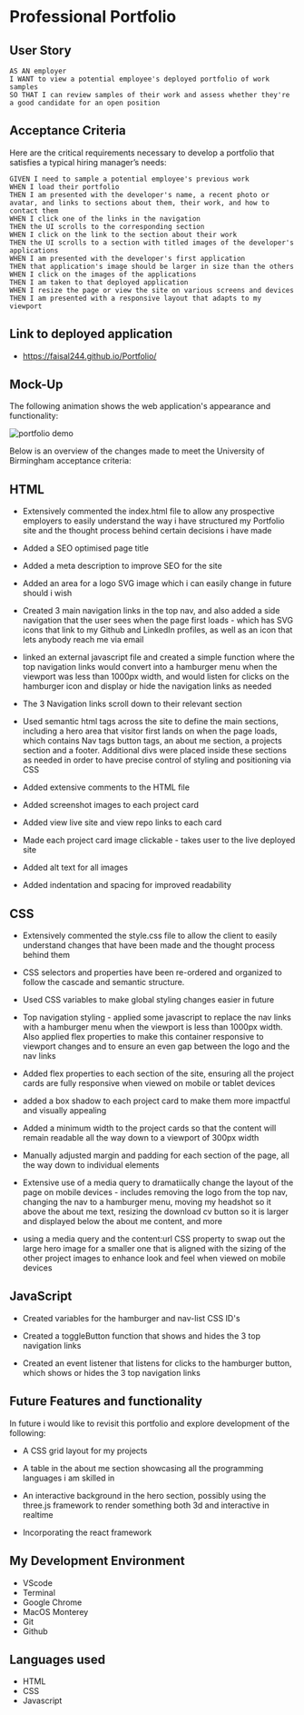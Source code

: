 # Professional Portfolio


## User Story

```
AS AN employer
I WANT to view a potential employee's deployed portfolio of work samples
SO THAT I can review samples of their work and assess whether they're a good candidate for an open position
```


## Acceptance Criteria

Here are the critical requirements necessary to develop a portfolio that satisfies a typical hiring manager’s needs:

```
GIVEN I need to sample a potential employee's previous work
WHEN I load their portfolio
THEN I am presented with the developer's name, a recent photo or avatar, and links to sections about them, their work, and how to contact them
WHEN I click one of the links in the navigation
THEN the UI scrolls to the corresponding section
WHEN I click on the link to the section about their work
THEN the UI scrolls to a section with titled images of the developer's applications
WHEN I am presented with the developer's first application
THEN that application's image should be larger in size than the others
WHEN I click on the images of the applications
THEN I am taken to that deployed application
WHEN I resize the page or view the site on various screens and devices
THEN I am presented with a responsive layout that adapts to my viewport
```
## Link to deployed application

* https://faisal244.github.io/Portfolio/



## Mock-Up

The following animation shows the web application's appearance and functionality:

![portfolio demo](./assets/images/website-mockup.gif)


Below is an overview of the changes made to meet the University of Birmingham acceptance criteria:

## HTML

* Extensively commented the index.html file to allow any prospective employers to easily understand the way i have structured my Portfolio site and the thought process behind certain decisions i have made

* Added a SEO optimised page title

* Added a meta description to improve SEO for the site

* Added an area for a logo SVG image which i can easily change in future should i wish

* Created 3 main navigation links in the top nav, and also added a side navigation that the user sees when the page first loads - which has SVG icons that link to my Github and LinkedIn profiles, as well as an icon that lets anybody reach me via email

* linked an external javascript file and created a simple function where the top navigation links would convert into a hamburger menu when the viewport was less than 1000px width, and would listen for clicks on the hamburger icon and display or hide the navigation links as needed

* The 3 Navigation links scroll down to their relevant section

* Used semantic html tags across the site to define the main sections, including a hero area that  visitor first lands on when the page loads, which contains Nav tags button tags, an about me section, a projects section and a footer. Additional divs were placed inside these sections as needed in order to have precise control of styling and positioning via CSS

* Added extensive comments to the HTML file

* Added screenshot images to each project card

* Added view live site and view repo links to each card

* Made each project card image clickable - takes user to the live deployed site

* Added alt text for all images

* Added indentation and spacing for improved readability






## CSS

* Extensively commented the style.css file to allow the client to easily understand changes that have been made and the thought process behind them

* CSS selectors and properties have been re-ordered and organized to follow the cascade and semantic structure.

* Used CSS variables to make global styling changes easier in future

* Top navigation styling - applied some javascript to replace the nav links with a hamburger menu when the viewport is less than 1000px width. Also applied flex properties to make this container responsive to viewport changes and to ensure an even gap between the logo and the nav links 


* Added flex properties to each section of the site, ensuring all the project cards are fully responsive when viewed on mobile or tablet devices

* added a box shadow to each project card to make them more impactful and visually appealing

*  Added a minimum width to the project cards so that the content will remain readable all the way down to a viewport of 300px width

* Manually adjusted margin and padding for each section of the page, all the way down to individual elements

* Extensive use of a media query to dramatiically change the layout of the page on mobile devices - includes removing the logo from the top nav, changing the nav to a hamburger menu, moving my headshot so it above the about me text, resizing the download cv button so it is larger and displayed below the about me content, and more

* using a media query and the content:url CSS property to swap out the large hero image for a smaller one that is aligned with the sizing of the other project images to enhance look and feel when viewed on mobile devices

## JavaScript

* Created variables for the hamburger and nav-list CSS ID's

* Created a toggleButton function that shows and hides the 3 top navigation links

* Created an event listener that listens for clicks to the hamburger button, which shows or hides the 3 top navigation links


## Future Features and functionality

In future i would like to revisit this portfolio and explore development of the following:

* A CSS grid layout for my projects

* A table in the about me section showcasing all the programming languages i am skilled in 

* An interactive background in the hero section, possibly using the three.js framework to render something both 3d and interactive in realtime 

* Incorporating the react framework 

## My Development Environment

* VScode
* Terminal
* Google Chrome
* MacOS Monterey 
* Git
* Github

## Languages used

* HTML
* CSS
* Javascript